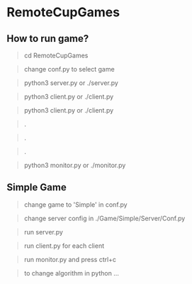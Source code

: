 # RemoteCupGames
## How to run game?
> cd RemoteCupGames

> change conf.py to select game

> python3 server.py or ./server.py

> python3 client.py or ./client.py

> python3 client.py or ./client.py

> .

> .

> .

> python3 monitor.py or ./monitor.py

## Simple Game
> change game to 'Simple' in conf.py

> change server config in ./Game/Simple/Server/Conf.py

> run server.py

> run client.py for each client

> run monitor.py and press ctrl+c

> to change algorithm in python ...

 